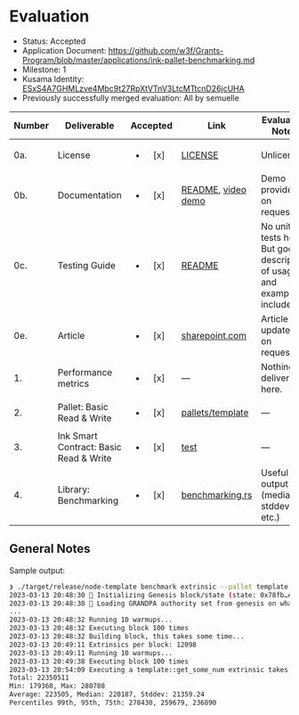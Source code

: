 # Evaluation

- Status: Accepted
- Application Document:  https://github.com/w3f/Grants-Program/blob/master/applications/ink-pallet-benchmarking.md
- Milestone: 1
- Kusama Identity: [ESxS4A7GHMLzve4Mbc9t27RpXtVTnV3LtcMTtcnD26jcUHA](https://polkascan.io/pre/kusama/account/ESxS4A7GHMLzve4Mbc9t27RpXtVTnV3LtcMTtcnD26jcUHA)
- Previously successfully merged evaluation: All by semuelle

| Number | Deliverable | Accepted | Link | Evaluation Notes |
| ------ | ----------- | :------: | ---- |----------------- |
| 0a. | License | <ul><li>[x] </li></ul> | [LICENSE](https://github.com/Nikhil-Desai-Talentica/substrate-node-template-benchmarking/blob/17be56bb0b3d3e209c97877854b7c2b8ed103513/LICENSE) | Unlicense |
| 0b. | Documentation | <ul><li>[x] </li></ul> | [README](https://github.com/Nikhil-Desai-Talentica/substrate-node-template-benchmarking/blob/3d3614768695af687fe2e0cf931a6bd5af7472e6/README.md), [video demo](https://talenticaall-my.sharepoint.com/personal/nikhil_desai_talentica_com/_layouts/15/stream.aspx?id=%2Fpersonal%2Fnikhil%5Fdesai%5Ftalentica%5Fcom%2FDocuments%2FBenchmarking%2DDemo%2Emov&ga=1) | Demo provided on request. |
| 0c. | Testing Guide | <ul><li>[x] </li></ul> | [README](https://github.com/Nikhil-Desai-Talentica/substrate-node-template-benchmarking/tree/3d3614768695af687fe2e0cf931a6bd5af7472e6#pallet-extrinsic-benchmarking) | No unit tests here. But good description of usage and examples included. |
| 0e. | Article | <ul><li>[x] </li></ul> | [sharepoint.com](https://talenticaall-my.sharepoint.com/:w:/g/personal/nikhil_desai_talentica_com/EcPSsxTWE5dBnOZS81uspkwBIIHoGI1RvAs6E0ETBsGiDg?e=NEtqmT) | Article updated on request. |
| 1.  | Performance metrics | <ul><li>[x] </li></ul> | — | Nothing to deliver here. |
| 2.  | Pallet: Basic Read & Write | <ul><li>[x] </li></ul> | [pallets/template](https://github.com/Nikhil-Desai-Talentica/substrate-node-template-benchmarking/tree/3d3614768695af687fe2e0cf931a6bd5af7472e6/pallets/template) | — |
| 3.  | Ink Smart Contract: Basic Read & Write | <ul><li>[x] </li></ul> | [test](https://github.com/Nikhil-Desai-Talentica/substrate-node-template-benchmarking/tree/3d3614768695af687fe2e0cf931a6bd5af7472e6/test) | — |
| 4. | Library: Benchmarking | <ul><li>[x] </li></ul> | [benchmarking.rs](https://github.com/Nikhil-Desai-Talentica/substrate-node-template-benchmarking/blob/3d3614768695af687fe2e0cf931a6bd5af7472e6/node/src/benchmarking.rs) | Useful output (median, stddev, etc.) |


## General Notes

Sample output:

```sh
❯ ./target/release/node-template benchmark extrinsic --pallet template --extrinsic get_some_num
2023-03-13 20:48:30 🔨 Initializing Genesis block/state (state: 0x78fb…e8a3, header-hash: 0xf244…1983)    
2023-03-13 20:48:30 👴 Loading GRANDPA authority set from genesis on what appears to be first startup.    
...
2023-03-13 20:48:32 Running 10 warmups...    
2023-03-13 20:48:32 Executing block 100 times    
2023-03-13 20:48:32 Building block, this takes some time...    
2023-03-13 20:49:11 Extrinsics per block: 12098    
2023-03-13 20:49:11 Running 10 warmups...    
2023-03-13 20:49:38 Executing block 100 times    
2023-03-13 20:54:09 Executing a template::get_some_num extrinsic takes[ns]:
Total: 22350511
Min: 179360, Max: 280708
Average: 223505, Median: 220187, Stddev: 21359.24
Percentiles 99th, 95th, 75th: 278430, 259679, 236890
```
